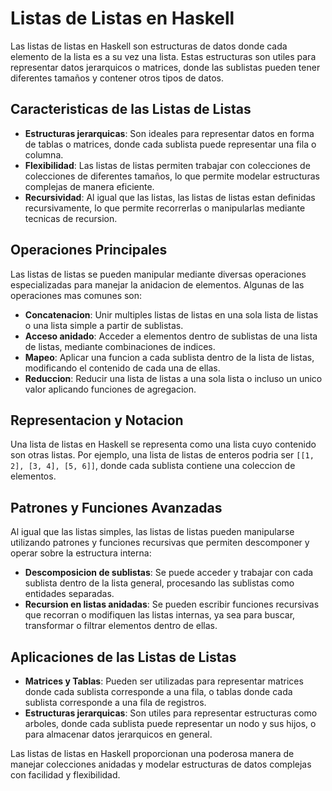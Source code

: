 # Listas de Listas en Haskell

Las listas de listas en Haskell son estructuras de datos donde cada elemento de la lista es a su vez una lista. Estas estructuras son utiles para representar datos jerarquicos o matrices, donde las sublistas pueden tener diferentes tamaños y contener otros tipos de datos.

## Caracteristicas de las Listas de Listas

- **Estructuras jerarquicas**: Son ideales para representar datos en forma de tablas o matrices, donde cada sublista puede representar una fila o columna.
- **Flexibilidad**: Las listas de listas permiten trabajar con colecciones de colecciones de diferentes tamaños, lo que permite modelar estructuras complejas de manera eficiente.
- **Recursividad**: Al igual que las listas, las listas de listas estan definidas recursivamente, lo que permite recorrerlas o manipularlas mediante tecnicas de recursion.

## Operaciones Principales

Las listas de listas se pueden manipular mediante diversas operaciones especializadas para manejar la anidacion de elementos. Algunas de las operaciones mas comunes son:

- **Concatenacion**: Unir multiples listas de listas en una sola lista de listas o una lista simple a partir de sublistas.
- **Acceso anidado**: Acceder a elementos dentro de sublistas de una lista de listas, mediante combinaciones de indices.
- **Mapeo**: Aplicar una funcion a cada sublista dentro de la lista de listas, modificando el contenido de cada una de ellas.
- **Reduccion**: Reducir una lista de listas a una sola lista o incluso un unico valor aplicando funciones de agregacion.

## Representacion y Notacion

Una lista de listas en Haskell se representa como una lista cuyo contenido son otras listas. Por ejemplo, una lista de listas de enteros podria ser `[[1, 2], [3, 4], [5, 6]]`, donde cada sublista contiene una coleccion de elementos.

## Patrones y Funciones Avanzadas

Al igual que las listas simples, las listas de listas pueden manipularse utilizando patrones y funciones recursivas que permiten descomponer y operar sobre la estructura interna:

- **Descomposicion de sublistas**: Se puede acceder y trabajar con cada sublista dentro de la lista general, procesando las sublistas como entidades separadas.
- **Recursion en listas anidadas**: Se pueden escribir funciones recursivas que recorran o modifiquen las listas internas, ya sea para buscar, transformar o filtrar elementos dentro de ellas.

## Aplicaciones de las Listas de Listas

- **Matrices y Tablas**: Pueden ser utilizadas para representar matrices donde cada sublista corresponde a una fila, o tablas donde cada sublista corresponde a una fila de registros.
- **Estructuras jerarquicas**: Son utiles para representar estructuras como arboles, donde cada sublista puede representar un nodo y sus hijos, o para almacenar datos jerarquicos en general.

Las listas de listas en Haskell proporcionan una poderosa manera de manejar colecciones anidadas y modelar estructuras de datos complejas con facilidad y flexibilidad.
